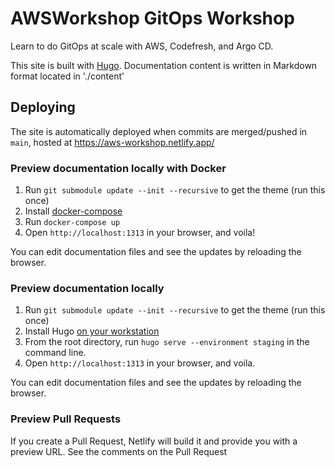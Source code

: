 

# AWSWorkshop GitOps Workshop 

Learn to do GitOps at scale with AWS, Codefresh, and Argo CD. 


This site is built with [Hugo](https://gohugo.io). Documentation content is written in Markdown format located in './content'

## Deploying

The site is automatically deployed when commits are merged/pushed in `main`, hosted at https://aws-workshop.netlify.app/

### Preview documentation locally with Docker 

1. Run `git submodule update --init --recursive` to get the theme (run this once)
1. Install [docker-compose](https://docs.docker.com/compose/)
1. Run `docker-compose up`
1. Open `http://localhost:1313` in your browser, and voila!

You can edit documentation files and see the updates by reloading the browser.

### Preview documentation locally 

1. Run `git submodule update --init --recursive` to get the theme (run this once)
1. Install Hugo [on your workstation](https://gohugo.io/getting-started/installing/)
1. From the root directory, run `hugo serve --environment staging` in the command line.
1. Open `http://localhost:1313` in your browser, and voila.

You can edit documentation files and see the updates by reloading the browser.

### Preview Pull Requests

If you create a Pull Request, Netlify will build it and provide
you with a preview URL. See the comments on the Pull Request